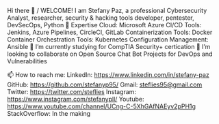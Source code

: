 Hi there 👋 / WELCOME!
I am Stefany Paz, a professional Cybersecurity Analyst, researcher, security & hacking tools developer, pentester, DevSecOps, Python
🔭 Expertise
Cloud: Microsoft Azure
CI/CD Tools: Jenkins, Azure Pipelines, CircleCI, GitLab
Containerization Tools: Docker
Container Orchestration Tools: Kubernetes
Configuration Management: Ansible
🌱 I’m currently studying for CompTIA Security+ certication
👯 I’m looking to collaborate on
Open Source Chat Bot Projects for DevOps and Vulnerabilities

📫 How to reach me:
LinkedIn: https://www.linkedin.com/in/stefany-paz
GitHub: https://github.com/stefanyp95/
Gmail: steflies95@gmail.com
Twitter: https://twitter.com/steflies
Instagram: https://www.instagram.com/stefanypll/
Youtube: https://www.youtube.com/channel/UCng-C-5XhGAfNAEyv2pPH1g
StackOverflow: In the making
